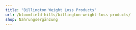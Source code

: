 ```yaml
---
title: "Billington Weight Loss Products"
url: /bloomfield-hills/billington-weight-loss-products/
shop: Nahrungsergänzung
---
```

